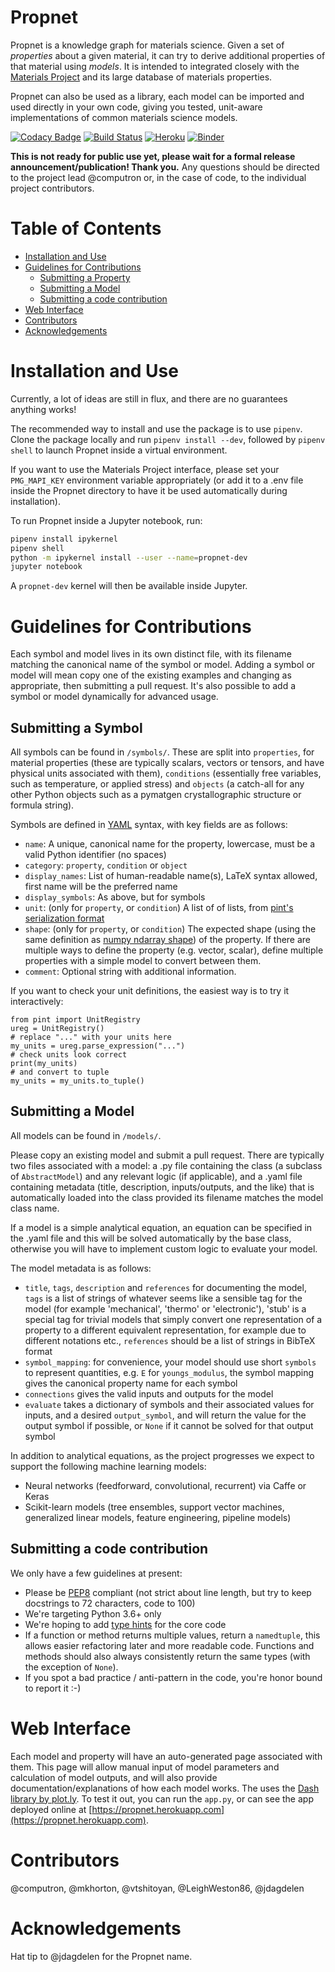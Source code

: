 # Propnet

Propnet is a knowledge graph for materials science. Given a set of *properties* about a given material, it can try to derive additional properties of that material using *models*. It is intended to integrated closely with the [Materials Project](http://materialsproject.org) and its large database of materials properties.

Propnet can also be used as a library, each model can be imported and used directly in your own code, giving you tested, unit-aware implementations of common materials science models.

[![Codacy Badge](https://api.codacy.com/project/badge/Grade/0803e3ca599a4250bb3ec2bb16b4b911)](https://www.codacy.com/app/mkhorton/propnet?utm_source=github.com&utm_medium=referral&utm_content=materialsintelligence/propnet&utm_campaign=badger)
[![Build Status](https://travis-ci.org/materialsintelligence/propnet.svg?branch=master)](https://travis-ci.org/materialsintelligence/propnet) [![Heroku](https://heroku-badge.herokuapp.com/?app=propnet&svg=1)](https://propnet.herokuapp.com) [![Binder](https://mybinder.org/badge.svg)](https://mybinder.org/v2/gh/materialsintelligence/propnet/master?filepath=demo%2FGetting%20Started.ipynb)

**This is not ready for public use yet, please wait for a formal release announcement/publication! Thank you.** Any questions should be directed to the project lead @computron or, in the case of code, to the individual project contributors.

# Table of Contents

* [Installation and Use](#installation-and-use)
* [Guidelines for Contributions](#guidelines-for-contributions)
  * [Submitting a Property](#submitting-a-property)
  * [Submitting a Model](#submitting-a-model)
  * [Submitting a code contribution](#submitting-a-code-contribution)
* [Web Interface](#web-interface)
* [Contributors](#contributors) 
* [Acknowledgements](#acknowledgements)

# Installation and Use

Currently, a lot of ideas are still in flux, and there are no guarantees anything works!

The recommended way to install and use the package is to use `pipenv`. Clone the package locally and run `pipenv install --dev`, followed by `pipenv shell` to launch Propnet inside a virtual environment.

If you want to use the Materials Project interface, please set your `PMG_MAPI_KEY` environment variable appropriately (or add it to a .env file inside the Propnet directory to have it be used automatically during installation).

To run Propnet inside a Jupyter notebook, run:

```bash
pipenv install ipykernel
pipenv shell
python -m ipykernel install --user --name=propnet-dev
jupyter notebook
```

A `propnet-dev` kernel will then be available inside Jupyter.


# Guidelines for Contributions

Each symbol and model lives in its own distinct file, with its filename matching the canonical name of the symbol or model. Adding a symbol or model will mean copy one of the existing examples and changing as appropriate, then submitting a pull request. It's also possible to add a symbol or model dynamically for advanced usage.

## Submitting a Symbol

All symbols can be found in `/symbols/`. These are split into `properties`, for material properties (these are typically scalars, vectors or tensors, and have physical units associated with them), `conditions` (essentially free variables, such as temperature, or applied stress) and `objects` (a catch-all for any other Python objects such as a pymatgen crystallographic structure or formula string).

Symbols are defined in [YAML](http://yaml.org) syntax, with key fields are as follows:

* `name`: A unique, canonical name for the property, lowercase, must be a valid Python identifier (no spaces)
* `category`: `property`, `condition` or `object`
* `display_names`: List of human-readable name(s), LaTeX syntax allowed, first name will be the preferred name
* `display_symbols`: As above, but for symbols
* `unit`: (only for `property`, or `condition`) A list of of lists, from [pint's serialization format](http://pint.readthedocs.io/en/latest/serialization.html)
* `shape`: (only for `property`, or `condition`) The expected shape (using the same definition as [numpy ndarray shape](https://docs.scipy.org/doc/numpy-1.13.0/reference/generated/numpy.ndarray.shape.html)) of the property. If there are multiple ways to define the property (e.g. vector, scalar), define multiple properties with a simple model to convert between them.
* `comment`: Optional string with additional information.

If you want to check your unit definitions, the easiest way is to try it interactively:

```
from pint import UnitRegistry
ureg = UnitRegistry()
# replace "..." with your units here
my_units = ureg.parse_expression("...")
# check units look correct
print(my_units)
# and convert to tuple
my_units = my_units.to_tuple()
```

## Submitting a Model

All models can be found in `/models/`.

Please copy an existing model and submit a pull request. There are typically two files associated with a model: a .py file containing the class (a subclass of `AbstractModel`) and any relevant logic (if applicable), and a .yaml file containing metadata (title, description, inputs/outputs, and the like) that is automatically loaded into the class provided its filename matches the model class name.

If a model is a simple analytical equation, an equation can be specified in the .yaml file and this will be solved automatically by the base class, otherwise you will have to implement custom logic to evaluate your model.

The model metadata is as follows:

* `title`, `tags`, `description` and `references` for documenting the model, `tags` is a list of strings of whatever seems like a sensible tag for the model (for example 'mechanical', 'thermo' or 'electronic'), 'stub' is a special tag for trivial models that simply convert one representation of a property to a different equivalent representation, for example due to different notations etc., `references` should be a list of strings in BibTeX format
* `symbol_mapping`: for convenience, your model should use short `symbols` to represent quantities, e.g. `E` for `youngs_modulus`, the symbol mapping gives the canonical property name for each symbol
* `connections` gives the valid inputs and outputs for the model
* `evaluate` takes a dictionary of symbols and their associated values for inputs, and a desired `output_symbol`, and will return the value for the output symbol if possible, or `None` if it cannot be solved for that output symbol

In addition to analytical equations, as the project progresses we expect to support the following machine learning models:

* Neural networks (feedforward, convolutional, recurrent) via Caffe or Keras
* Scikit-learn models (tree ensembles, support vector machines, generalized linear models, feature engineering, pipeline models)

## Submitting a code contribution

We only have a few guidelines at present:

* Please be [PEP8](https://www.python.org/dev/peps/pep-0008/) compliant (not strict about line length, but try to keep docstrings to 72 characters, code to 100)
* We're targeting Python 3.6+ only
* We're hoping to add [type hints](https://www.python.org/dev/peps/pep-0484/) for the core code
* If a function or method returns multiple values, return a `namedtuple`, this allows easier refactoring later and more readable code. Functions and methods should also always consistently return the same types (with the exception of `None`).
* If you spot a bad practice / anti-pattern in the code, you're honor bound to report it :-)

# Web Interface

Each model and property will have an auto-generated page associated with them. This page will allow manual input of model parameters and calculation of model outputs, and will also provide documentation/explanations of how each model works. The uses the [Dash library by plot.ly](https://plot.ly/products/dash/). To test it out, you can run the `app.py`, or can see the app deployed online at [https://propnet.herokuapp.com](https://propnet.herokuapp.com).

# Contributors

@computron, @mkhorton, @vtshitoyan, @LeighWeston86, @jdagdelen

# Acknowledgements

Hat tip to @jdagdelen for the Propnet name.
